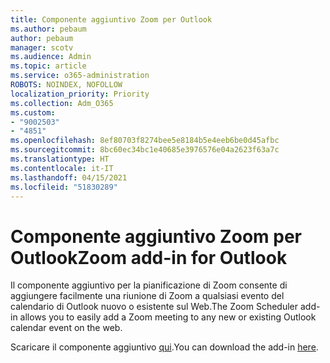 ```yaml
---
title: Componente aggiuntivo Zoom per Outlook
ms.author: pebaum
author: pebaum
manager: scotv
ms.audience: Admin
ms.topic: article
ms.service: o365-administration
ROBOTS: NOINDEX, NOFOLLOW
localization_priority: Priority
ms.collection: Adm_O365
ms.custom:
- "9002503"
- "4851"
ms.openlocfilehash: 8ef80703f8274bee5e8184b5e4eeb6be0d45afbc
ms.sourcegitcommit: 8bc60ec34bc1e40685e3976576e04a2623f63a7c
ms.translationtype: HT
ms.contentlocale: it-IT
ms.lasthandoff: 04/15/2021
ms.locfileid: "51830289"
---
```

# <a name="zoom-add-in-for-outlook"></a><span data-ttu-id="15e4d-102">Componente aggiuntivo Zoom per Outlook</span><span class="sxs-lookup"><span data-stu-id="15e4d-102">Zoom add-in for Outlook</span></span>

<span data-ttu-id="15e4d-103">Il componente aggiuntivo per la pianificazione di Zoom consente di aggiungere facilmente una riunione di Zoom a qualsiasi evento del calendario di Outlook nuovo o esistente sul Web.</span><span class="sxs-lookup"><span data-stu-id="15e4d-103">The Zoom Scheduler add-in allows you to easily add a Zoom meeting to any new or existing Outlook calendar event on the web.</span></span>

<span data-ttu-id="15e4d-104">Scaricare il componente aggiuntivo [qui](https://go.microsoft.com/fwlink/?linkid=2126413).</span><span class="sxs-lookup"><span data-stu-id="15e4d-104">You can download the add-in [here](https://go.microsoft.com/fwlink/?linkid=2126413).</span></span>
 